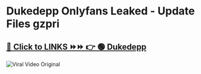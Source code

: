 
 # Dukedepp Onlyfans Leaked - Update Files gzpri

## <h2><a href="https://clipsfans.com/Dukedepp&ref=git">🔗 Click to LINKS ⏩⏩ 👉 🟢 Dukedepp </a></h2>

<a href="https://clipsfans.com/Dukedepp&ref=git" rel="nofollow" data-target="animated-image.originalLink"><img src="https://i.ibb.co.com/xMMVF88/686577567.gif" alt="Viral Video Original" style="max-width: 100%; display: inline-block;" data-target="animated-image.originalImage"></a>


